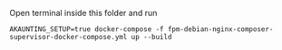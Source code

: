 Open terminal inside this folder and run

```
AKAUNTING_SETUP=true docker-compose -f fpm-debian-nginx-composer-supervisor-docker-compose.yml up --build
```